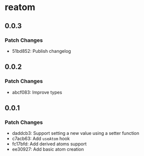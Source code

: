 # reatom

## 0.0.3

### Patch Changes

- 51bd852: Publish changelog

## 0.0.2

### Patch Changes

- abcf083: Improve types

## 0.0.1

### Patch Changes

- daddcb3: Support setting a new value using a setter function
- c7acb63: Add `useAtom` hook
- fc17bfd: Add derived atoms support
- ee30927: Add basic atom creation
